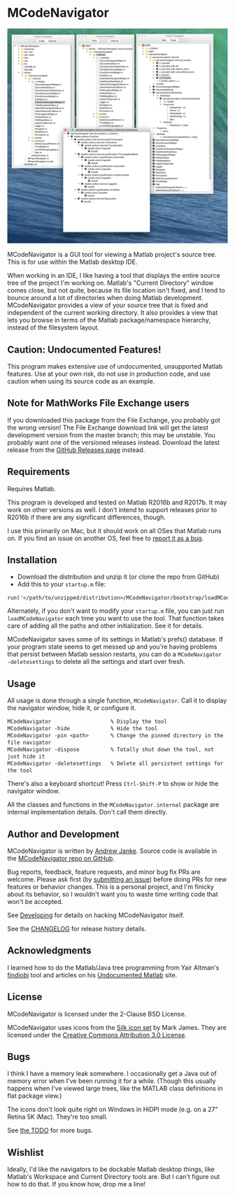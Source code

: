 MCodeNavigator
=====================

![MCodeNavigator Screnshots](doc/images/MCodeNavigator-screenshot-scaled.png)

MCodeNavigator is a GUI tool for viewing a Matlab project's source tree. This is for use within the Matlab desktop IDE.

When working in an IDE, I like having a tool that displays the entire source tree of the project I'm working on. Matlab's "Current Directory" window comes close, but not quite, because its file location isn't fixed, and I tend to bounce around a lot of directories when doing Matlab development. MCodeNavigator provides a view of your source tree that is fixed and independent of the current working directory. It also provides a view that lets you browse in terms of the Matlab package/namespace hierarchy, instead of the filesystem layout.

## Caution: Undocumented Features!

This program makes extensive use of undocumented, unsupported Matlab features. Use at your own risk, do not use in production code, and use caution when using its source code as an example.

## Note for MathWorks File Exchange users

If you downloaded this package from the File Exchange, you probably got the wrong version! The File Exchange download link will get the latest development version from the master branch; this may be unstable. You probably want one of the versioned releases instead. Download the latest release from the [GitHub Releases page](https://github.com/apjanke/MCodeNavigator/releases) instead.

## Requirements

Requires Matlab.

This program is developed and tested on Matlab R2016b and R2017b. It may work on other versions as well. I don't intend to support releases prior to R2016b if there are any significant differences, though.

I use this primarily on Mac, but it should work on all OSes that Matlab runs on. If you find an issue on another OS, feel free to [report it as a bug](https://github.com/apjanke/MCodeNavigator/issues).

## Installation

* Download the distribution and unzip it (or clone the repo from GitHub)
* Add this to your `startup.m` file:
```
run('</path/to/unzipped/distribution>/MCodeNavigator/bootstrap/loadMCodeNavigator')
```

Alternately, if you don't want to modify your `startup.m` file, you can just run `loadMCodeNavigator` each time you want to use the tool. That function takes care of adding all the paths and other initialization. See it for details.

MCodeNavigator saves some of its settings in Matlab's prefs() database. If your program state seems to get messed up and you're having problems that persist between Matlab session restarts, you can do a `MCodeNavigator -deletesettings` to delete all the settings and start over fresh.

## Usage

All usage is done through a single function, `MCodeNavigator`. Call it to display the navigator window, hide it, or configure it.

```
MCodeNavigator                   % Display the tool
MCodeNavigator -hide             % Hide the tool
MCodeNavigator -pin <path>       % Change the pinned directory in the file navigator
MCodeNavigator -dispose          % Totally shut down the tool, not just hide it
MCodeNavigator -deletesettings   % Delete all persistent settings for the tool
```

There's also a keyboard shortcut! Press `Ctrl-Shift-P` to show or hide the navigator window.

All the classes and functions in the `MCodeNavigator.internal` package are internal implementation details. Don't call them directly.

## Author and Development

MCodeNavigator is written by <a href="https://apjanke.net">Andrew Janke</a>. Source code is available in the <a href="https://github.com/apjanke/MCodeNavigator">MCodeNavigator repo on GitHub</a>.

Bug reports, feedback, feature requests, and minor bug fix PRs are welcome. Please ask first (by [submitting an issue](https://github.com/apjanke/MCodeNavigator/issues)) before doing PRs for new features or behavior changes. This is a personal project, and I'm finicky about its behavior, so I wouldn't want you to waste time writing code that won't be accepted.

See [Developing](doc/Developing.md) for details on hacking MCodeNavigator itself.

See the [CHANGELOG](doc/CHANGELOG.md) for release history details.

## Acknowledgments

I learned how to do the Matlab/Java tree programming from Yair Altman's <a href="https://www.mathworks.com/matlabcentral/fileexchange/14317-findjobj-find-java-handles-of-matlab-graphic-objects">findjobj</a> tool and articles on his <a href="https://undocumentedmatlab.com/">Undocumented Matlab</a> site.

## License

MCodeNavigator is licensed under the 2-Clause BSD License.

MCodeNavigator uses icons from the <a href="http://www.famfamfam.com/lab/icons/silk/">Silk icon set</a> by Mark James. They are licensed under the <a href="https://creativecommons.org/licenses/by/3.0/">Creative Commons Attribution 3.0 License</a>.

## Bugs

I think I have a memory leak somewhere. I occasionally get a Java out of memory error when I've been running it for a while. (Though this usually happens when I've viewed large trees, like the MATLAB class definitions in flat package view.)

The icons don't look quite right on Windows in HiDPI mode (e.g. on a 27" Retina 5K iMac). They're too small.

See [the TODO](doc/TODO.md) for more bugs.

## Wishlist

Ideally, I'd like the navigators to be dockable Matlab desktop things, like Matlab's Workspace and Current Directory tools are. But I can't figure out how to do that. If you know how, drop me a line!
